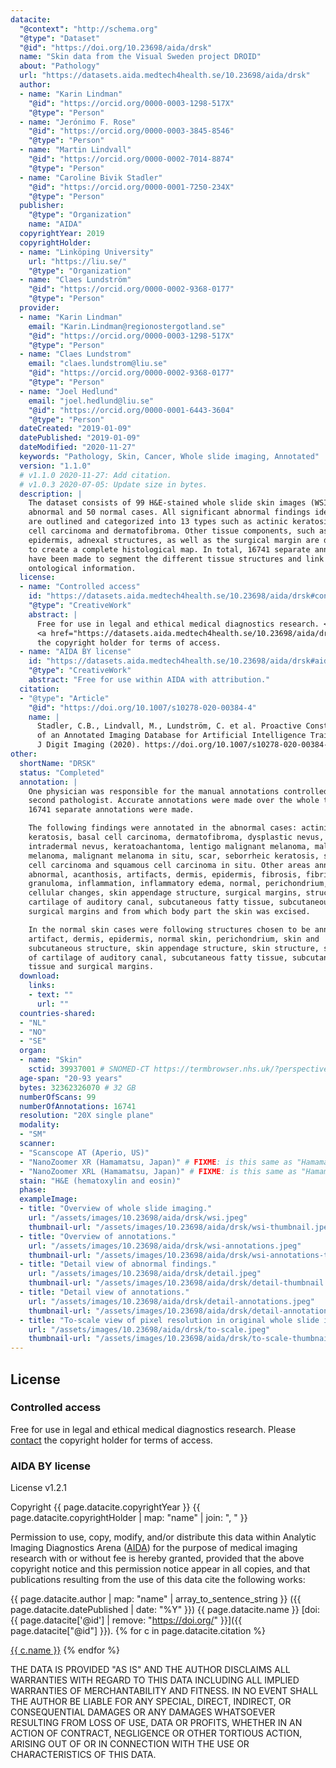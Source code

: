 ```yaml
---
datacite:
  "@context": "http://schema.org"
  "@type": "Dataset"
  "@id": "https://doi.org/10.23698/aida/drsk"
  name: "Skin data from the Visual Sweden project DROID"
  about: "Pathology"
  url: "https://datasets.aida.medtech4health.se/10.23698/aida/drsk"
  author:
  - name: "Karin Lindman"
    "@id": "https://orcid.org/0000-0003-1298-517X"
    "@type": "Person"
  - name: "Jerónimo F. Rose"
    "@id": "https://orcid.org/0000-0003-3845-8546"
    "@type": "Person"
  - name: "Martin Lindvall"
    "@id": "https://orcid.org/0000-0002-7014-8874"
    "@type": "Person"
  - name: "Caroline Bivik Stadler"
    "@id": "https://orcid.org/0000-0001-7250-234X"
    "@type": "Person"
  publisher:
    "@type": "Organization"
    name: "AIDA"
  copyrightYear: 2019
  copyrightHolder:
  - name: "Linköping University"
    url: "https://liu.se/"
    "@type": "Organization"
  - name: "Claes Lundström"
    "@id": "https://orcid.org/0000-0002-9368-0177"
    "@type": "Person"
  provider:
  - name: "Karin Lindman"
    email: "Karin.Lindman@regionostergotland.se"
    "@id": "https://orcid.org/0000-0003-1298-517X"
    "@type": "Person"
  - name: "Claes Lundstrom"
    email: "claes.lundstrom@liu.se"
    "@id": "https://orcid.org/0000-0002-9368-0177"
    "@type": "Person"
  - name: "Joel Hedlund"
    email: "joel.hedlund@liu.se"
    "@id": "https://orcid.org/0000-0001-6443-3604"
    "@type": "Person"
  dateCreated: "2019-01-09"
  datePublished: "2019-01-09"
  dateModified: "2020-11-27"
  keywords: "Pathology, Skin, Cancer, Whole slide imaging, Annotated"
  version: "1.1.0"
  # v1.1.0 2020-11-27: Add citation.
  # v1.0.3 2020-07-05: Update size in bytes.
  description: |
    The dataset consists of 99 H&E-stained whole slide skin images (WSI) - 49
    abnormal and 50 normal cases. All significant abnormal findings identified
    are outlined and categorized into 13 types such as actinic keratosis, basal
    cell carcinoma and dermatofibroma. Other tissue components, such as
    epidermis, adnexal structures, as well as the surgical margin are delineated
    to create a complete histological map. In total, 16741 separate annotations
    have been made to segment the different tissue structures and link them to
    ontological information.
  license:
  - name: "Controlled access"
    id: "https://datasets.aida.medtech4health.se/10.23698/aida/drsk#controlled-access"
    "@type": "CreativeWork"
    abstract: |
      Free for use in legal and ethical medical diagnostics research. <br/> Please
      <a href="https://datasets.aida.medtech4health.se/10.23698/aida/drsk#download">contact</a>
      the copyright holder for terms of access.
  - name: "AIDA BY license"
    id: "https://datasets.aida.medtech4health.se/10.23698/aida/drsk#aida-by-license"
    "@type": "CreativeWork"
    abstract: "Free for use within AIDA with attribution."
  citation:
  - "@type": "Article"
    "@id": "https://doi.org/10.1007/s10278-020-00384-4"
    name: |
      Stadler, C.B., Lindvall, M., Lundström, C. et al. Proactive Construction
      of an Annotated Imaging Database for Artificial Intelligence Training.
      J Digit Imaging (2020). https://doi.org/10.1007/s10278-020-00384-4
other:
  shortName: "DRSK"
  status: "Completed"
  annotation: |
    One physician was responsible for the manual annotations controlled by a
    second pathologist. Accurate annotations were made over the whole tissues.
    16741 separate annotations were made.

    The following findings were annotated in the abnormal cases: actinic
    keratosis, basal cell carcinoma, dermatofibroma, dysplastic nevus,
    intradermal nevus, keratoachantoma, lentigo malignant melanoma, malignant
    melanoma, malignant melanoma in situ, scar, seborrheic keratosis, squamous
    cell carcinoma and squamous cell carcinoma in situ. Other areas annotated:
    abnormal, acanthosis, artifacts, dermis, epidermis, fibrosis, fibrin body,
    granuloma, inflammation, inflammatory edema, normal, perichondrium, reactive
    cellular changes, skin appendage structure, surgical margins, structure of
    cartilage of auditory canal, subcutaneous fatty tissue, subcutaneous tissue,
    surgical margins and from which body part the skin was excised.

    In the normal skin cases were following structures chosen to be annotated:
    artifact, dermis, epidermis, normal skin, perichondrium, skin and
    subcutaneous structure, skin appendage structure, skin structure, structure
    of cartilage of auditory canal, subcutaneous fatty tissue, subcutaneous
    tissue and surgical margins.
  download:
    links:
    - text: ""
      url: ""
  countries-shared:
  - "NL"
  - "NO"
  - "SE"
  organ:
  - name: "Skin"
    sctid: 39937001 # SNOMED-CT https://termbrowser.nhs.uk/?perspective=full&conceptId1=%s
  age-span: "20-93 years"
  bytes: 32362326070 # 32 GB
  numberOfScans: 99
  numberOfAnnotations: 16741
  resolution: "20X single plane"
  modality:
  - "SM"
  scanner:
  - "Scanscope AT (Aperio, US)"
  - "NanoZoomer XR (Hamamatsu, Japan)" # FIXME: is this same as "Hamamatsu NanoZoomer-XR C12000 series 2013"?
  - "NanoZoomer XRL (Hamamatsu, Japan)" # FIXME: is this same as "Hamamatsu NanoZoomer 2.0 HT C9600 series 2013"
  stain: "H&E (hematoxylin and eosin)"
  phase:
  exampleImage:
  - title: "Overview of whole slide imaging."
    url: "/assets/images/10.23698/aida/drsk/wsi.jpeg"
    thumbnail-url: "/assets/images/10.23698/aida/drsk/wsi-thumbnail.jpeg"
  - title: "Overview of annotations."
    url: "/assets/images/10.23698/aida/drsk/wsi-annotations.jpeg"
    thumbnail-url: "/assets/images/10.23698/aida/drsk/wsi-annotations-thumbnail.jpeg"
  - title: "Detail view of abnormal findings."
    url: "/assets/images/10.23698/aida/drsk/detail.jpeg"
    thumbnail-url: "/assets/images/10.23698/aida/drsk/detail-thumbnail.jpeg"
  - title: "Detail view of annotations."
    url: "/assets/images/10.23698/aida/drsk/detail-annotations.jpeg"
    thumbnail-url: "/assets/images/10.23698/aida/drsk/detail-annotations-thumbnail.jpeg"
  - title: "To-scale view of pixel resolution in original whole slide imaging data."
    url: "/assets/images/10.23698/aida/drsk/to-scale.jpeg"
    thumbnail-url: "/assets/images/10.23698/aida/drsk/to-scale-thumbnail.jpeg"
---
```

## License
### Controlled access
Free for use in legal and ethical medical diagnostics research.
Please [contact](#contact) the copyright holder for terms of access.

### AIDA BY license
License v1.2.1

Copyright
{{ page.datacite.copyrightYear }}
{{ page.datacite.copyrightHolder | map: "name" |  join: ", " }}

Permission to use, copy, modify, and/or distribute this data within Analytic
Imaging Diagnostics Arena ([AIDA](https://medtech4health.se/aida)) for the
purpose of medical imaging research with or without fee is hereby granted,
provided that the above copyright notice and this permission notice appear in
all copies, and that publications resulting from the use of this data cite the
following works:

{{ page.datacite.author | map: "name" | array_to_sentence_string }}
({{ page.datacite.datePublished | date: "%Y" }})
{{ page.datacite.name }}
[doi:{{ page.datacite['@id'] | remove: "https://doi.org/" }}]({{ page.datacite["@id"] }}).
{% for c in page.datacite.citation %}

  [{{ c.name }}]({{c["@id"]}})
{% endfor %}

THE DATA IS PROVIDED "AS IS" AND THE AUTHOR DISCLAIMS ALL WARRANTIES WITH REGARD
TO THIS DATA INCLUDING ALL IMPLIED WARRANTIES OF MERCHANTABILITY AND FITNESS. IN
NO EVENT SHALL THE AUTHOR BE LIABLE FOR ANY SPECIAL, DIRECT, INDIRECT, OR
CONSEQUENTIAL DAMAGES OR ANY DAMAGES WHATSOEVER RESULTING FROM LOSS OF USE, DATA
OR PROFITS, WHETHER IN AN ACTION OF CONTRACT, NEGLIGENCE OR OTHER TORTIOUS
ACTION, ARISING OUT OF OR IN CONNECTION WITH THE USE OR CHARACTERISTICS OF THIS
DATA.
